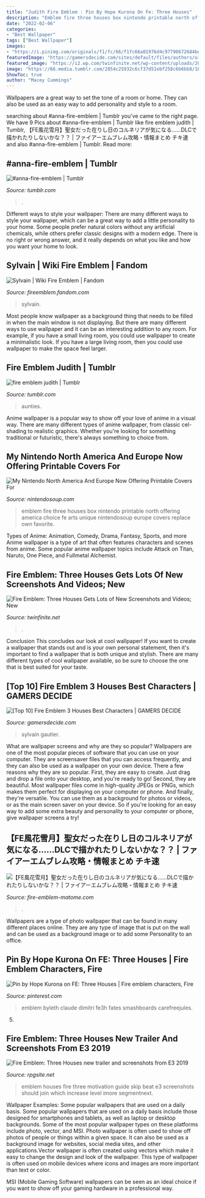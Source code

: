 ```yaml
---
title: "Judith Fire Emblem : Pin By Hope Kurona On Fe: Three Houses"
description: "Emblem fire three houses box nintendo printable north offering america choice fe arts unique nintendosoup europe covers replace own favorite"
date: "2022-02-06"
categories:
- "Best Wallpaper"
tags: ["Best Wallpaper"]
images:
- "https://i.pinimg.com/originals/f1/fc/66/f1fc66a01976d4c97798672684bd2a44.jpg"
featuredImage: "https://gamersdecide.com/sites/default/files/authors/u151285/190612_hp_0.jpg"
featured_image: "https://i2.wp.com/twinfinite.net/wp-content/uploads/2019/05/Fire-Emblem-Three-Houses-8.jpg?resize=1000%2C563&amp;ssl=1"
image: "https://66.media.tumblr.com/2854c25932c6cf37d51ebf258c6b6bb8/1bee936a02540935-e7/s640x960/74eb173fd361f38209b63da658bbfbb2c2413197.png"
ShowToc: true
author: "Macey Cummings"
---
```



Wallpapers are a great way to set the tone of a room or home. They can also be used as an easy way to add personality and style to a room.

	

		
searching about #anna-fire-emblem | Tumblr you've came to the right page. We have 9 Pics about #anna-fire-emblem | Tumblr like fire emblem judith | Tumblr, 【FE風花雪月】聖女だった在りし日のコルネリアが気になる……DLCで描かれたりしないかな？？ | ファイアーエムブレム攻略・情報まとめ チキ速 and also #anna-fire-emblem | Tumblr. Read more:
		
    
## #anna-fire-emblem | Tumblr

<img loading=lazy src="https://64.media.tumblr.com/8ceee660878984a7a7675cbb3761fdc0/b00cadb00cd6032b-7d/s1280x1920/48a856c59831a2eaccf9e4495a3c6925fc2dd4e2.png" onerror="this.onerror=null;this.src='https://tse3.mm.bing.net/th?id=OIP.Vyb8v2JXkgXWWgDfrLlQcwHaNK&amp;pid=15.1';" alt="#anna-fire-emblem | Tumblr">

_Source: tumblr.com_

>. 

	

Different ways to style your wallpaper:
There are many different ways to style your wallpaper, which can be a great way to add a little personality to your home. Some people prefer natural colors without any artificial chemicals, while others prefer classic designs with a modern edge. There is no right or wrong answer, and it really depends on what you like and how you want your home to look.

    
## Sylvain | Wiki Fire Emblem | Fandom

<img loading=lazy src="https://vignette.wikia.nocookie.net/fireemblem/images/d/d8/Sylvain_Portrait.png/revision/latest?cb=20190617075344&amp;path-prefix=fr" onerror="this.onerror=null;this.src='https://tse3.mm.bing.net/th?id=OIP.-ftgCllAnC6sF_JQ0NkI_wHaHa&amp;pid=15.1';" alt="Sylvain | Wiki Fire Emblem | Fandom">

_Source: fireemblem.fandom.com_

>sylvain. 

	

Most people know wallpaper as a background thing that needs to be filled in when the main window is not displaying. But there are many different ways to use wallpaper and it can be an interesting addition to any room. For example, if you have a small living room, you could use wallpaper to create a minimalistic look. If you have a large living room, then you could use wallpaper to make the space feel larger.

    
## Fire Emblem Judith | Tumblr

<img loading=lazy src="https://66.media.tumblr.com/2854c25932c6cf37d51ebf258c6b6bb8/1bee936a02540935-e7/s640x960/74eb173fd361f38209b63da658bbfbb2c2413197.png" onerror="this.onerror=null;this.src='https://tse3.mm.bing.net/th?id=OIP.l_mA-RZ2uc7XLlcXtI7JVgHaFj&amp;pid=15.1';" alt="fire emblem judith | Tumblr">

_Source: tumblr.com_

>aunties. 

	

Anime wallpaper is a popular way to show off your love of anime in a visual way. There are many different types of anime wallpaper, from classic cel-shading to realistic graphics. Whether you're looking for something traditional or futuristic, there's always something to choice from.

    
## My Nintendo North America And Europe Now Offering Printable Covers For

<img loading=lazy src="https://i2.wp.com/nintendosoup.com/wp-content/uploads/2019/07/printableFire-EmblemThreeHouses.jpg?fit=1079%2C526&amp;ssl=1" onerror="this.onerror=null;this.src='https://tse1.mm.bing.net/th?id=OIP._WmJSAVCFA1OnQ8yOXOjLwHaDn&amp;pid=15.1';" alt="My Nintendo North America And Europe Now Offering Printable Covers For">

_Source: nintendosoup.com_

>emblem fire three houses box nintendo printable north offering america choice fe arts unique nintendosoup europe covers replace own favorite. 

	

Types of Anime: Animation, Comedy, Drama, Fantasy, Sports, and more
Anime wallpaper is a type of art that often features characters and scenes from anime. Some popular anime wallpaper topics include Attack on Titan, Naruto, One Piece, and Fullmetal Alchemist.

    
## Fire Emblem: Three Houses Gets Lots Of New Screenshots And Videos; New

<img loading=lazy src="https://i2.wp.com/twinfinite.net/wp-content/uploads/2019/05/Fire-Emblem-Three-Houses-8.jpg?resize=1000%2C563&amp;ssl=1" onerror="this.onerror=null;this.src='https://tse3.mm.bing.net/th?id=OIP.WzrmzntN1_t0laDttzZpTAHaEK&amp;pid=15.1';" alt="Fire Emblem: Three Houses Gets Lots of New Screenshots and Videos; New">

_Source: twinfinite.net_

>. 

	

Conclusion
This concludes our look at cool wallpaper! If you want to create a wallpaper that stands out and is your own personal statement, then it's important to find a wallpaper that is both unique and stylish. There are many different types of cool wallpaper available, so be sure to choose the one that is best suited for your taste.

    
## [Top 10] Fire Emblem 3 Houses Best Characters | GAMERS DECIDE

<img loading=lazy src="https://gamersdecide.com/sites/default/files/authors/u151285/190612_hp_0.jpg" onerror="this.onerror=null;this.src='https://tse4.mm.bing.net/th?id=OIP.Xj5Pzabm8-h4RjCZossIAwHaHa&amp;pid=15.1';" alt="[Top 10] Fire Emblem 3 Houses Best Characters | GAMERS DECIDE">

_Source: gamersdecide.com_

>sylvain gautier. 

	

What are wallpaper screens and why are they so popular?
Wallpapers are one of the most popular pieces of software that you can use on your computer. They are screensaver files that you can access frequently, and they can also be used as a wallpaper on your own device. There a few reasons why they are so popular. First, they are easy to create. Just drag and drop a file onto your desktop, and you're ready to go! Second, they are beautiful. Most wallpaper files come in high-quality JPEGs or PNGs, which makes them perfect for displaying on your computer or phone. And finally, they're versatile. You can use them as a background for photos or videos, or as the main screen saver on your device. So if you're looking for an easy way to add some extra beauty and personality to your computer or phone, give wallpaper screens a try!

    
## 【FE風花雪月】聖女だった在りし日のコルネリアが気になる……DLCで描かれたりしないかな？？ | ファイアーエムブレム攻略・情報まとめ チキ速

<img loading=lazy src="http://fire-emblem-matome.com/wp-content/uploads/2019/09/corneria.png" onerror="this.onerror=null;this.src='https://tse4.mm.bing.net/th?id=OIP.cENa8VUzPUnRbvHiGLupUgAAAA&amp;pid=15.1';" alt="【FE風花雪月】聖女だった在りし日のコルネリアが気になる……DLCで描かれたりしないかな？？ | ファイアーエムブレム攻略・情報まとめ チキ速">

_Source: fire-emblem-matome.com_

>. 

	



Wallpapers are a type of photo wallpaper that can be found in many different places online. They are any type of image that is put on the wall and can be used as a background image or to add some Personality to an office.

    
## Pin By Hope Kurona On FE: Three Houses | Fire Emblem Characters, Fire

<img loading=lazy src="https://i.pinimg.com/originals/f1/fc/66/f1fc66a01976d4c97798672684bd2a44.jpg" onerror="this.onerror=null;this.src='https://tse2.mm.bing.net/th?id=OIP.0WKBiQq2n8nkBKvGIq0BsQHaFq&amp;pid=15.1';" alt="Pin by Hope Kurona on FE: Three Houses | Fire emblem characters, Fire">

_Source: pinterest.com_

>emblem byleth claude dimitri fe3h fates smashboards carefreejules. 

	

5.

    
## Fire Emblem: Three Houses New Trailer And Screenshots From E3 2019

<img loading=lazy src="https://assets.rpgsite.net/images/images/000/077/255/original/Switch_FEThreeHouses_E3_screen_03.png" onerror="this.onerror=null;this.src='https://tse1.mm.bing.net/th?id=OIP.QxiHiIxTj-T-d7-aIRstpQHaEK&amp;pid=15.1';" alt="Fire Emblem: Three Houses new trailer and screenshots from E3 2019">

_Source: rpgsite.net_

>emblem houses fire three motivation guide skip beat e3 screenshots should join which increase level imore segmentnext. 

	

Wallpaper Examples: Some popular wallpapers that are used on a daily basis.
Some popular wallpapers that are used on a daily basis include those designed for smartphones and tablets, as well as laptop or desktop backgrounds. Some of the most popular wallpaper types on these platforms include photo, vector, and MSI. 
Photo wallpaper is often used to show off photos of people or things within a given space. It can also be used as a background image for websites, social media sites, and other applications.Vector wallpaper is often created using vectors which make it easy to change the design and look of the wallpaper. This type of wallpaper is often used on mobile devices where icons and images are more important than text or color. 

MSI (Mobile Gaming Software) wallpapers can be seen as an ideal choice if you want to show off your gaming hardware in a professional way.

